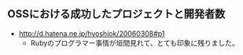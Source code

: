 ## OSSにおける成功したプロジェクトと開発者数


* http://d.hatena.ne.jp/hyoshiok/20060308#p1
  * Rubyのプログラマー事情が垣間見れて、とても印象に残りました。

